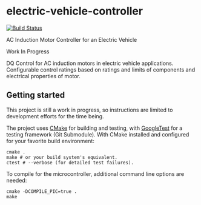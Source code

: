 # electric-vehicle-controller
[![Build Status](https://travis-ci.org/willjschmitt/electric-vehicle-controller.svg?branch=master)](https://travis-ci.org/willjschmitt/electric-vehicle-controller)

AC Induction Motor Controller for an Electric Vehicle

Work In Progress

DQ Control for AC induction motors in electric vehicle applications. Configurable control ratings based on ratings and limits of components and electrical properties of motor.

## Getting started
This project is still a work in progress, so instructions are limited to development efforts for the time being.

The project uses [CMake](https://cmake.org/) for building and testing, with [GoogleTest](https://github.com/google/googletest) for a testing framework (Git Submodule). With CMake installed and configured for your favorite build environment:
```
cmake .
make # or your build system's equivalent.
ctest # --verbose (for detailed test failures).
```

To compile for the microcontroller, additional command line options are needed:
```
cmake -DCOMPILE_PIC=true .
make
```
